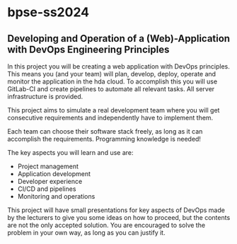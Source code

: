 # bpse-ss2024

## Developing and Operation of a (Web)-Application with DevOps Engineering Principles

In this project you will be creating a web application with DevOps principles.
This means you (and your team) will plan, develop, deploy, operate and monitor the application in the hda cloud. To accomplish this you will use GitLab-CI and create pipelines to automate all relevant tasks.
All server infrastructure is provided.

This project aims to simulate a real development team where you will get consecutive requirements and independently have to implement them.

Each team can choose their software stack freely, as long as it can accomplish the requirements.
Programming knowledge is needed!

The key aspects you will learn and use are:

- Project management
- Application development
- Developer experience
- CI/CD and pipelines
- Monitoring and operations

This project will have small presentations for key aspects of DevOps made by the lecturers to give you some ideas on how to proceed, but the contents are not the only accepted solution. You are encouraged to solve the problem in your own way, as long as you can justify it.
